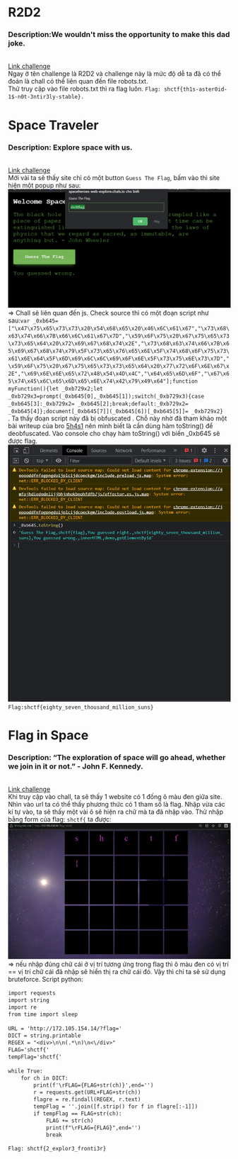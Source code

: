 # R2D2

<h3>Description:We wouldn't miss the opportunity to make this dad joke.</h3><br>
<a href="https://spaceheroes-web-r2d2.chals.io">Link challenge</a><br>
Ngay ở tên challenge là R2D2 và challenge này là mức độ dễ ta đã có thể đoán là chall có thể liên quan đến file robots.txt.<br>
Thử truy cập vào file robots.txt thì ra flag luôn.
<code>Flag: shctf{th1s-aster0id-1$-n0t-3ntir3ly-stable}.</code>

# Space Traveler
<h3>Description: Explore space with us.</h3><br>
<a href="https://spaceheroes-web-explore.chals.io/">Link challenge</a><br>
Mới vài ta sẽ thấy site chỉ có một button <code>Guess The Flag</code>, bấm vào thì site hiện một popup như sau:<br>
<img src="./img/space_traveler_1.png/"></img><br>
=> Chall sẽ liên quan đến js. Check source thì có một đoạn script như sau:<code>var _0xb645=["\x47\x75\x65\x73\x73\x20\x54\x68\x65\x20\x46\x6C\x61\x67","\x73\x68\x63\x74\x66\x7B\x66\x6C\x61\x67\x7D","\x59\x6F\x75\x20\x67\x75\x65\x73\x73\x65\x64\x20\x72\x69\x67\x68\x74\x2E","\x73\x68\x63\x74\x66\x7B\x65\x69\x67\x68\x74\x79\x5F\x73\x65\x76\x65\x6E\x5F\x74\x68\x6F\x75\x73\x61\x6E\x64\x5F\x6D\x69\x6C\x6C\x69\x6F\x6E\x5F\x73\x75\x6E\x73\x7D","\x59\x6F\x75\x20\x67\x75\x65\x73\x73\x65\x64\x20\x77\x72\x6F\x6E\x67\x2E","\x69\x6E\x6E\x65\x72\x48\x54\x4D\x4C","\x64\x65\x6D\x6F","\x67\x65\x74\x45\x6C\x65\x6D\x65\x6E\x74\x42\x79\x49\x64"];function myFunction(){let _0xb729x2;let _0xb729x3=prompt(_0xb645[0],_0xb645[1]);switch(_0xb729x3){case _0xb645[3]:_0xb729x2= _0xb645[2];break;default:_0xb729x2= _0xb645[4]};document[_0xb645[7]](_0xb645[6])[_0xb645[5]]= _0xb729x2}
</code>. Ta thấy đoạn script này đã bị obfuscated . Chỗ này nhờ đã tham khảo một bài writeup của bro <a href="https://github.com/5h4s1">5h4s1</a> nên mình biết là cần dùng hàm toString() để deobfuscated. Vào console cho chạy hàm toString() với biến _0xb645 sẽ được flag.<br>
<img src="./img/space_traveler_2.png/"></img><br>
<code>Flag:shctf{eighty_seven_thousand_million_suns}</code><br>

# Flag in Space

<h3>Description: “The exploration of space will go ahead, whether we join in it or not.” - John F. Kennedy.</h3><br>
<a href="http://172.105.154.14/?flag=">Link challenge</a><br>
Khi truy cập vào chall, ta sẽ thấy 1 website có 1 đống ô màu đen giữa site. Nhìn vào url ta có thể thấy phương thức có 1 tham số là flag. Nhập vừa các kí tự vào, ta sẽ thấy một vài ô sẽ hiện ra chữ mà ta đã nhập vào. Thử nhập bằng form của flag: <Code>shctf{</Code> ta được:
<img src="./img/flag_in_the_space_1.png/"></img>
=> nếu nhập đúng chữ cái ở vị trí tương ứng trong flag thì ô màu đen có vị trí == vị trí chữ cái đã nhập sẽ hiển thị ra chữ cái đó.
Vậy thì chỉ ta sẽ sử dụng bruteforce.
Script python:

```
import requests
import string
import re
from time import sleep

URL = 'http://172.105.154.14/?flag='
DICT = string.printable
REGEX = "<div>\n\n(.*\n)\n<\/div>"
FLAG='shctf{'
tempFlag='shctf{'

while True:
    for ch in DICT:
        print(f'\rFLAG={FLAG+str(ch)}',end='')
        r = requests.get(URL+FLAG+str(ch))
        flagre = re.findall(REGEX, r.text)
        tempFlag = ''.join([f.strip() for f in flagre[:-1]])
        if tempFlag == FLAG+str(ch):
            FLAG += str(ch)
            print(f"\rFLAG={FLAG}",end='')
            break
```
`Flag: shctf{2_explor3_fronti3r}`
